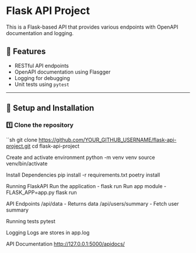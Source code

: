 # Flask API Project

This is a Flask-based API that provides various endpoints with OpenAPI documentation and logging.

## 🚀 Features

- RESTful API endpoints
- OpenAPI documentation using Flasgger
- Logging for debugging
- Unit tests using `pytest`

---

## 📌 Setup and Installation

### 1️⃣ Clone the repository

``sh
git clone https://github.com/YOUR_GITHUB_USERNAME/flask-api-project.git
cd flask-api-project

Create and activate environment
python -m venv venv
source venv/bin/activate


Install Dependencies
pip install -r requirements.txt
poetry install


Running FlaskAPI
Run the application - flask run
Run app module - FLASK_APP=app.py flask run

API Endpoints
/api/data - Returns data
/api/users/summary - Fetch user summary


Running tests
pytest

Logging
Logs are stores in app.log

API Documentation
http://127.0.0.1:5000/apidocs/
